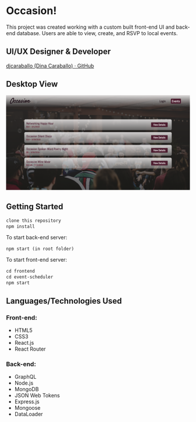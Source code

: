 # Occasion!
This project was created working with a custom built front-end UI and back-end database. Users are able to view, create, and RSVP to local events.

## UI/UX Designer & Developer
[djcaraballo (Dina Caraballo) · GitHub](https://github.com/djcaraballo)

## Desktop View
![Events without login](https://github.com/djcaraballo/EventScheduler/blob/master/frontend/event-scheduler/src/assets/Screen%20Shot%202019-02-18%20at%202.40.51%20AM.png)

## Getting Started
```
clone this repository
npm install
```
To start back-end server:
```
npm start (in root folder)
```
To start front-end server:
```
cd frontend
cd event-scheduler
npm start
```

## Languages/Technologies Used
### Front-end: 
* HTML5
* CSS3
* React.js
* React Router

### Back-end: 
* GraphQL
* Node.js
* MongoDB
* JSON Web Tokens
* Express.js
* Mongoose
* DataLoader
